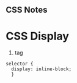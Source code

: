 ## CSS Notes

# CSS Display

1. <span> </span> tag

```
selector {
  display: inline-block;
  }
```
